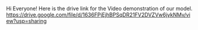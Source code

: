 Hi Everyone! Here is the drive link for the  Video demonstration of our model.
https://drive.google.com/file/d/1636FPjEjhBPSqDR21FV2DVZVw6jykNMv/view?usp=sharing
